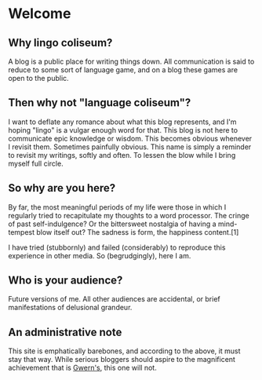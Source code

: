 # Welcome

## Why lingo coliseum?
A blog is a public place for writing things down.
All communication is said to reduce to some sort of language game, and on a blog these games are open to the public.

## Then why not "language coliseum"?
I want to deflate any romance about what this blog represents, and I'm hoping "lingo" is a vulgar enough word for that.
This blog is not here to communicate epic knowledge or wisdom.
This becomes obvious whenever I revisit them. Sometimes painfully obvious.
This name is simply a reminder to revisit my writings, softly and often. To lessen the blow while I bring myself full circle.

## So why are you here?
By far, the most meaningful periods of my life were those in which I regularly tried to recapitulate my thoughts to a word processor.
The cringe of past self-indulgence?
Or the bittersweet nostalgia of having a mind-tempest blow itself out?
The sadness is form, the happiness content.[1]

I have tried (stubbornly) and failed (considerably) to reproduce this experience in other media.
So (begrudgingly), here I am.

## Who is your audience?
Future versions of me. All other audiences are accidental, or brief manifestations of delusional grandeur.

## An administrative note
This site is emphatically barebones, and according to the above, it must stay that way. While serious bloggers should aspire to the magnificent achievement that is [Gwern's](https://www.gwern.net/), this one will not.
